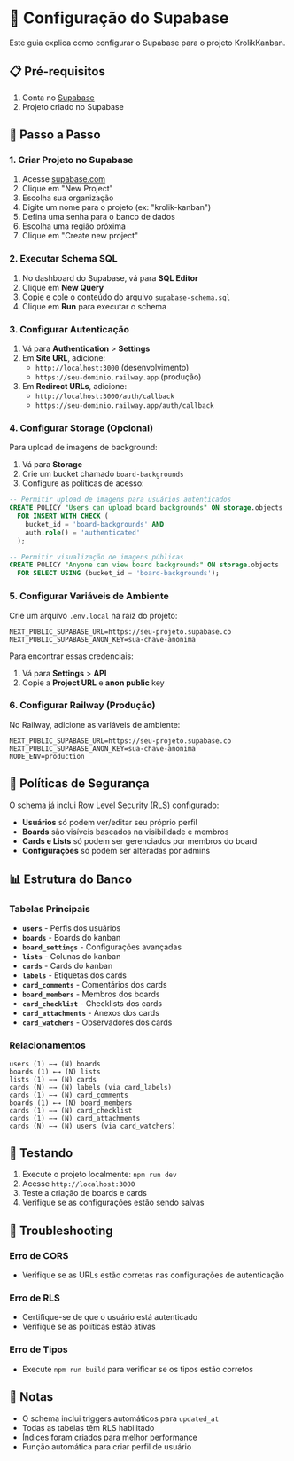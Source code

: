 # 🚀 Configuração do Supabase

Este guia explica como configurar o Supabase para o projeto KrolikKanban.

## 📋 Pré-requisitos

1. Conta no [Supabase](https://supabase.com)
2. Projeto criado no Supabase

## 🔧 Passo a Passo

### 1. Criar Projeto no Supabase

1. Acesse [supabase.com](https://supabase.com)
2. Clique em "New Project"
3. Escolha sua organização
4. Digite um nome para o projeto (ex: "krolik-kanban")
5. Defina uma senha para o banco de dados
6. Escolha uma região próxima
7. Clique em "Create new project"

### 2. Executar Schema SQL

1. No dashboard do Supabase, vá para **SQL Editor**
2. Clique em **New Query**
3. Copie e cole o conteúdo do arquivo `supabase-schema.sql`
4. Clique em **Run** para executar o schema

### 3. Configurar Autenticação

1. Vá para **Authentication** > **Settings**
2. Em **Site URL**, adicione:
   - `http://localhost:3000` (desenvolvimento)
   - `https://seu-dominio.railway.app` (produção)
3. Em **Redirect URLs**, adicione:
   - `http://localhost:3000/auth/callback`
   - `https://seu-dominio.railway.app/auth/callback`

### 4. Configurar Storage (Opcional)

Para upload de imagens de background:

1. Vá para **Storage**
2. Crie um bucket chamado `board-backgrounds`
3. Configure as políticas de acesso:

```sql
-- Permitir upload de imagens para usuários autenticados
CREATE POLICY "Users can upload board backgrounds" ON storage.objects
  FOR INSERT WITH CHECK (
    bucket_id = 'board-backgrounds' AND
    auth.role() = 'authenticated'
  );

-- Permitir visualização de imagens públicas
CREATE POLICY "Anyone can view board backgrounds" ON storage.objects
  FOR SELECT USING (bucket_id = 'board-backgrounds');
```

### 5. Configurar Variáveis de Ambiente

Crie um arquivo `.env.local` na raiz do projeto:

```env
NEXT_PUBLIC_SUPABASE_URL=https://seu-projeto.supabase.co
NEXT_PUBLIC_SUPABASE_ANON_KEY=sua-chave-anonima
```

Para encontrar essas credenciais:
1. Vá para **Settings** > **API**
2. Copie a **Project URL** e **anon public** key

### 6. Configurar Railway (Produção)

No Railway, adicione as variáveis de ambiente:

```env
NEXT_PUBLIC_SUPABASE_URL=https://seu-projeto.supabase.co
NEXT_PUBLIC_SUPABASE_ANON_KEY=sua-chave-anonima
NODE_ENV=production
```

## 🔐 Políticas de Segurança

O schema já inclui Row Level Security (RLS) configurado:

- **Usuários** só podem ver/editar seu próprio perfil
- **Boards** são visíveis baseados na visibilidade e membros
- **Cards e Lists** só podem ser gerenciados por membros do board
- **Configurações** só podem ser alteradas por admins

## 📊 Estrutura do Banco

### Tabelas Principais

- **`users`** - Perfis dos usuários
- **`boards`** - Boards do kanban
- **`board_settings`** - Configurações avançadas
- **`lists`** - Colunas do kanban
- **`cards`** - Cards do kanban
- **`labels`** - Etiquetas dos cards
- **`card_comments`** - Comentários dos cards
- **`board_members`** - Membros dos boards
- **`card_checklist`** - Checklists dos cards
- **`card_attachments`** - Anexos dos cards
- **`card_watchers`** - Observadores dos cards

### Relacionamentos

```
users (1) ←→ (N) boards
boards (1) ←→ (N) lists
lists (1) ←→ (N) cards
cards (N) ←→ (N) labels (via card_labels)
cards (1) ←→ (N) card_comments
boards (1) ←→ (N) board_members
cards (1) ←→ (N) card_checklist
cards (1) ←→ (N) card_attachments
cards (N) ←→ (N) users (via card_watchers)
```

## 🧪 Testando

1. Execute o projeto localmente: `npm run dev`
2. Acesse `http://localhost:3000`
3. Teste a criação de boards e cards
4. Verifique se as configurações estão sendo salvas

## 🚨 Troubleshooting

### Erro de CORS
- Verifique se as URLs estão corretas nas configurações de autenticação

### Erro de RLS
- Certifique-se de que o usuário está autenticado
- Verifique se as políticas estão ativas

### Erro de Tipos
- Execute `npm run build` para verificar se os tipos estão corretos

## 📝 Notas

- O schema inclui triggers automáticos para `updated_at`
- Todas as tabelas têm RLS habilitado
- Índices foram criados para melhor performance
- Função automática para criar perfil de usuário 